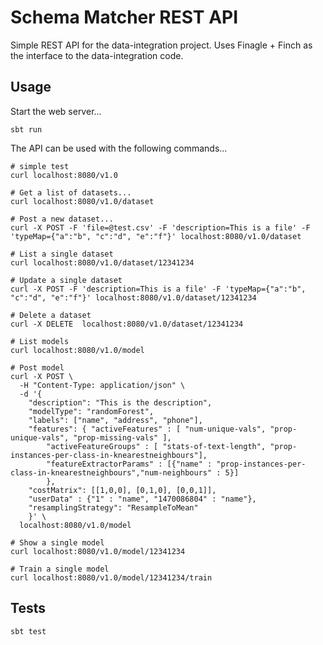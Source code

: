 # Schema Matcher REST API

Simple REST API for the data-integration project. Uses Finagle + Finch as the interface to the data-integration code.

## Usage
Start the web server...
```
sbt run
```
The API can be used with the following commands...
```
# simple test
curl localhost:8080/v1.0

# Get a list of datasets...
curl localhost:8080/v1.0/dataset

# Post a new dataset...
curl -X POST -F 'file=@test.csv' -F 'description=This is a file' -F 'typeMap={"a":"b", "c":"d", "e":"f"}' localhost:8080/v1.0/dataset

# List a single dataset
curl localhost:8080/v1.0/dataset/12341234

# Update a single dataset
curl -X POST -F 'description=This is a file' -F 'typeMap={"a":"b", "c":"d", "e":"f"}' localhost:8080/v1.0/dataset/12341234

# Delete a dataset
curl -X DELETE  localhost:8080/v1.0/dataset/12341234

# List models
curl localhost:8080/v1.0/model

# Post model
curl -X POST \
  -H "Content-Type: application/json" \
  -d '{
    "description": "This is the description",
    "modelType": "randomForest",
    "labels": ["name", "address", "phone"],
    "features": { "activeFeatures" : [ "num-unique-vals", "prop-unique-vals", "prop-missing-vals" ],
        "activeFeatureGroups" : [ "stats-of-text-length", "prop-instances-per-class-in-knearestneighbours"],
        "featureExtractorParams" : [{"name" : "prop-instances-per-class-in-knearestneighbours","num-neighbours" : 5}]
        },
    "costMatrix": [[1,0,0], [0,1,0], [0,0,1]],
    "userData" : {"1" : "name", "1470086804" : "name"},
    "resamplingStrategy": "ResampleToMean"
    }' \
  localhost:8080/v1.0/model

# Show a single model
curl localhost:8080/v1.0/model/12341234

# Train a single model
curl localhost:8080/v1.0/model/12341234/train

```
## Tests
```
sbt test
```
